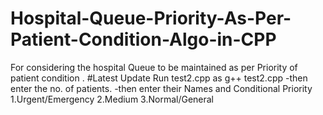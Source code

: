 # Hospital-Queue-Priority-As-Per-Patient-Condition-Algo-in-CPP
For considering the hospital Queue to be maintained as per Priority of patient condition .
#Latest Update
Run test2.cpp as g++ test2.cpp
  -then enter the no. of patients.
  -then enter their Names and Conditional Priority 1.Urgent/Emergency 2.Medium 3.Normal/General

